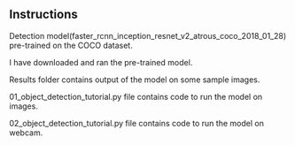 Instructions
---------------------------------

Detection model(faster_rcnn_inception_resnet_v2_atrous_coco_2018_01_28) 
pre-trained on the COCO dataset.

I have downloaded and ran the pre-trained model.

Results folder contains output of the model on some sample images.

01_object_detection_tutorial.py file contains code to run the model on images.


02_object_detection_tutorial.py file contains code to run the model on webcam. 